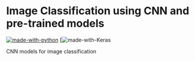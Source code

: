 # Image Classification using CNN and pre-trained models
[![made-with-python](https://img.shields.io/badge/Made%20with-Python-1f425f.svg)](https://www.python.org/)
[![made-with-Keras](https://img.shields.io/badge/Keras-%23D00000.svg?style=for-the-badge&logo=Keras&logoColor=white)

CNN models for image classification
